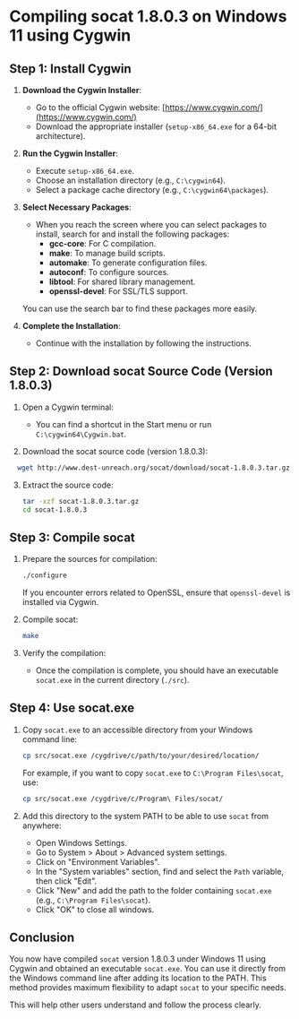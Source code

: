 # Compiling socat 1.8.0.3 on Windows 11 using Cygwin

## Step 1: Install Cygwin

1. **Download the Cygwin Installer**:
   - Go to the official Cygwin website: [https://www.cygwin.com/](https://www.cygwin.com/)
   - Download the appropriate installer (`setup-x86_64.exe` for a 64-bit architecture).

2. **Run the Cygwin Installer**:
   - Execute `setup-x86_64.exe`.
   - Choose an installation directory (e.g., `C:\cygwin64`).
   - Select a package cache directory (e.g., `C:\cygwin64\packages`).

3. **Select Necessary Packages**:
   - When you reach the screen where you can select packages to install, search for and install the following packages:
     - **gcc-core**: For C compilation.
     - **make**: To manage build scripts.
     - **automake**: To generate configuration files.
     - **autoconf**: To configure sources.
     - **libtool**: For shared library management.
     - **openssl-devel**: For SSL/TLS support.

   You can use the search bar to find these packages more easily.

4. **Complete the Installation**:
   - Continue with the installation by following the instructions.

## Step 2: Download socat Source Code (Version 1.8.0.3)

1. Open a Cygwin terminal:
   - You can find a shortcut in the Start menu or run `C:\cygwin64\Cygwin.bat`.

2. Download the socat source code (version 1.8.0.3):
 ```bash
   wget http://www.dest-unreach.org/socat/download/socat-1.8.0.3.tar.gz
   ```

3. Extract the source code:
   ```bash
   tar -xzf socat-1.8.0.3.tar.gz
   cd socat-1.8.0.3
   ```


## Step 3: Compile socat

1. Prepare the sources for compilation:
   ```bash
   ./configure
   ```
   If you encounter errors related to OpenSSL, ensure that `openssl-devel` is installed via Cygwin.

2. Compile socat:
   ```bash
   make
   ```

3. Verify the compilation:
   - Once the compilation is complete, you should have an executable `socat.exe` in the current directory (`./src`).


## Step 4: Use socat.exe

1. Copy `socat.exe` to an accessible directory from your Windows command line:
   ```bash
   cp src/socat.exe /cygdrive/c/path/to/your/desired/location/
   ```
   For example, if you want to copy `socat.exe` to `C:\Program Files\socat`, use:
   ```bash
   cp src/socat.exe /cygdrive/c/Program\ Files/socat/
   ```

2. Add this directory to the system PATH to be able to use `socat` from anywhere:
   - Open Windows Settings.
   - Go to System > About > Advanced system settings.
   - Click on "Environment Variables".
   - In the "System variables" section, find and select the `Path` variable, then click "Edit".
   - Click "New" and add the path to the folder containing `socat.exe` (e.g., `C:\Program Files\socat`).
   - Click "OK" to close all windows.


## Conclusion

You now have compiled `socat` version 1.8.0.3 under Windows 11 using Cygwin and obtained an executable `socat.exe`. You can use it directly from the Windows command line after adding its location to the PATH. This method provides maximum flexibility to adapt `socat` to your specific needs.


This will help other users understand and follow the process clearly.
